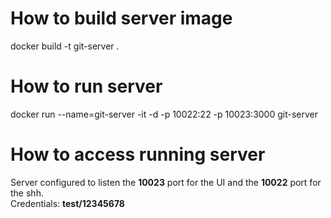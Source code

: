 # How to build server image

docker build -t git-server .

# How to run server

docker run --name=git-server -it -d -p 10022:22 -p 10023:3000 git-server

# How to access running server

Server configured to listen the **10023** port for the UI and the **10022** port for the shh.<br />
Credentials: **test/12345678**
